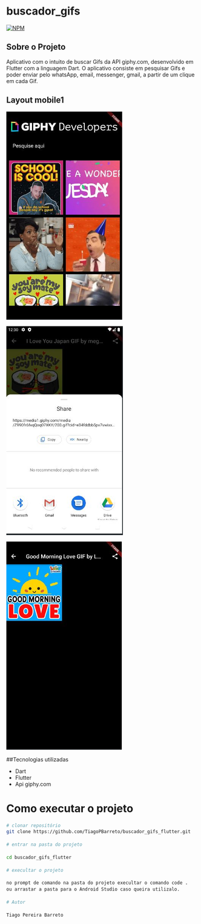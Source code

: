 # buscador_gifs

[![NPM](https://img.shields.io/npm/l/react)](https://github.com/TiagoPBarreto/buscador_gifs_flutter/blob/master/LICENSE) 

## Sobre o Projeto

Aplicativo com o intuito de buscar Gifs da API giphy.com, desenvolvido em Flutter com a linguagem Dart. 
O aplicativo consiste em pesquisar Gifs e poder enviar pelo whatsApp, email, messenger, gmail, a partir de um clique em cada Gif.

## Layout mobile1
![Mobile 1](https://github.com/TiagoPBarreto/buscador_gifs_flutter/blob/master/lib/assets/image.JPG)


![Mobile 1](https://github.com/TiagoPBarreto/buscador_gifs_flutter/blob/master/lib/assets/image2.JPG)


![Mobile 1](https://github.com/TiagoPBarreto/buscador_gifs_flutter/blob/master/lib/assets/image3.JPG)

##Tecnologias utilizadas

- Dart
- Flutter
- Api giphy.com

# Como executar o projeto

```bash
# clonar repositório
git clone https://github.com/TiagoPBarreto/buscador_gifs_flutter.git

# entrar na pasta do projeto

cd buscador_gifs_flutter

# execultar o projeto

no prompt de comando na pasta do projeto execultar o comando code .
ou arrastar a pasta para o Android Studio caso queira utilizalo.

# Autor

Tiago Pereira Barreto
